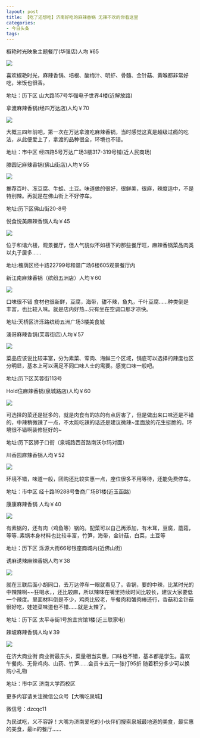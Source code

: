 ```yaml
---
layout: post
title: 【吃了还想吃】济南好吃的麻辣香锅 无辣不欢的你看这里
categories:
- 今日头条
tags:
---
```

椒艳时光映象主题餐厅(华强店)人均 ¥65

![](http://p2.pstatp.com/large/1089/55745757)

喜欢椒艳时光，麻辣香锅、培根、酸梅汁、明虾、骨髓、金针菇、黄喉都非常好吃，米饭也很香。

地址：历下区 山大路157号华强电子世界4楼(近解放路)



拿渡麻辣香锅(经四万达店)人均￥70

![](http://p3.pstatp.com/large/1083/8343266010)

大概三四年前吧，第一次在万达拿渡吃麻辣香锅，当时感觉这真是超级过瘾的吃法，从此便爱上了，拿渡的品种很全，环境也不错。

地址：市中区 经四路5号万达广场3楼317-319号铺(近人民商场)



滕圆记麻辣香锅(佛山街店)人均￥55

![](http://p3.pstatp.com/large/1087/567726273)

推荐百叶、冻豆腐、牛蛙、土豆。味道做的很好，很鲜美，很麻，辣度适中，不是特别辣。再就是在佛山街上不好停车。

地址:历下区佛山街20-8号



悦食悦美麻辣香锅人均￥45

![](http://p3.pstatp.com/large/1085/8316264526)

位于和谐六楼，观景餐厅，但人气貌似不如楼下的那些餐厅旺，麻辣香锅菜品肉类以丸子居多……

地址:槐荫区经十路22799号和谐广场6楼605观景餐厅内



新江南麻辣香锅（缤纷五洲店）人均￥60

![](http://p3.pstatp.com/large/1083/8343340530)

口味很不错 食材也很新鲜，豆腐，海带，甜不辣，鱼丸，千叶豆腐……种类倒是丰富，也比较入味。就是店内好热…只有坐在空调口那才凉快。

地址:天桥区济泺路缤纷五洲广场3楼美食城



湧哥麻辣香锅(芙蓉街店)人均￥57

![](http://p3.pstatp.com/large/1089/55702413)

菜品应该说比较丰富，分为素菜、荤肉、海鲜三个区域，锅底可以选择的辣度也区分明显，基本上可以满足不同口味人士的需要。感觉口味一般吧。

地址:历下区芙蓉街113号



Hold住麻辣香锅(泉城路店)人均￥60

![](http://p3.pstatp.com/large/1083/8343431919)

可选择的菜还是挺多的，就是肉食有的冻的有点厉害了，但是做出来口味还是不错的，中辣稍微辣了一点，不太能吃辣的话还是建议微辣~里面放的花生挺脆的。环境很不错啊装修挺好的~

地址:历下区狮子口街（泉城路西首路南沃尔玛对面）



川香园麻辣香锅人均￥52

![](http://p3.pstatp.com/large/1086/8183108610)

环境不错，味道一般，团购还比较实惠一点，座位很多不用等待，还能免费停车。

地址：市中区 经十路19288号鲁商广场B1楼(近玉函路)



康康麻辣香锅 人均￥40

![](http://p1.pstatp.com/large/1090/27997816)

有素锅的，还有肉（鸡鱼等）锅的。配菜可以自己再添加，有木耳，豆腐，蘑菇，等等..素锅本身材料也比较丰富，竹笋，海带，金针菇，白菜，土豆等

地址：历下区 泺源大街66号银座商城内(近佛山街)



诱麻诱辣麻辣香锅人均￥38

![](http://p1.pstatp.com/large/1084/8391448075)

就在三联后面小胡同口，去万达停车一眼就看见了。香锅，要的中辣，比某时光的中辣辣啊~~狂喝水，，还比较麻，所以辣味在嘴里持续时间比较长，建议大家要低一个辣度。里面材料倒是不少，鸡肉比较老，午餐肉和蟹肉棒还行，香菇和金针菇很好吃，娃娃菜味道也不错……就是太辣了。

地址：历下区 太平寺街1号旅宜宾馆1楼(近三联家电)



辣坡麻辣香锅人均￥39

![](http://p3.pstatp.com/large/1085/8316363869)

在济大商业街 商业街最东头，菜量相当实惠，口味也不错，基本都是学生。喜欢午餐肉、无骨鸡肉、山药、竹笋……会员卡五元一张打95折 随着积分多少可以换购小礼物

地址：市中区 济南大学西校区

更多内容请关注微信公众号【大嘴吃泉城】

微信号：dzcqc11

为民试吃，义不容辞！大嘴为济南爱吃的小伙伴们搜索泉城最地道的美食，最实惠的美食，最in的餐厅……

